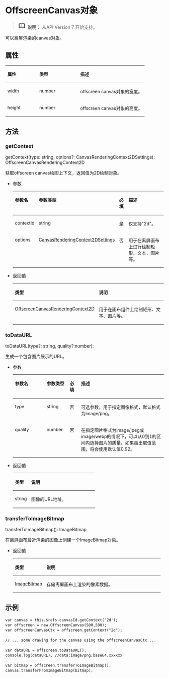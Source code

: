 # OffscreenCanvas对象<a name="ZH-CN_TOPIC_0000001180744579"></a>

>![](../../public_sys-resources/icon-note.gif) **说明：** 
>从API Version 7 开始支持。

可以离屏渲染的canvas对象。

## 属性<a name="section661391987"></a>

<a name="table67211828124016"></a>
<table><thead align="left"><tr id="row108577289405"><th class="cellrowborder" valign="top" width="22.872287228722872%" id="mcps1.1.4.1.1"><p id="p385742814403"><a name="p385742814403"></a><a name="p385742814403"></a>属性</p>
</th>
<th class="cellrowborder" valign="top" width="29.352935293529352%" id="mcps1.1.4.1.2"><p id="p19857192816408"><a name="p19857192816408"></a><a name="p19857192816408"></a>类型</p>
</th>
<th class="cellrowborder" valign="top" width="47.774777477747776%" id="mcps1.1.4.1.3"><p id="p18573288402"><a name="p18573288402"></a><a name="p18573288402"></a>描述</p>
</th>
</tr>
</thead>
<tbody><tr id="row1085792824019"><td class="cellrowborder" valign="top" width="22.872287228722872%" headers="mcps1.1.4.1.1 "><p id="p1485792815404"><a name="p1485792815404"></a><a name="p1485792815404"></a>width</p>
</td>
<td class="cellrowborder" valign="top" width="29.352935293529352%" headers="mcps1.1.4.1.2 "><p id="p11857182804010"><a name="p11857182804010"></a><a name="p11857182804010"></a>number</p>
</td>
<td class="cellrowborder" valign="top" width="47.774777477747776%" headers="mcps1.1.4.1.3 "><p id="p1785711281405"><a name="p1785711281405"></a><a name="p1785711281405"></a>offscreen canvas对象的宽度。</p>
</td>
</tr>
<tr id="row3857132812406"><td class="cellrowborder" valign="top" width="22.872287228722872%" headers="mcps1.1.4.1.1 "><p id="p88572283404"><a name="p88572283404"></a><a name="p88572283404"></a>height</p>
</td>
<td class="cellrowborder" valign="top" width="29.352935293529352%" headers="mcps1.1.4.1.2 "><p id="p198571828114017"><a name="p198571828114017"></a><a name="p198571828114017"></a>number</p>
</td>
<td class="cellrowborder" valign="top" width="47.774777477747776%" headers="mcps1.1.4.1.3 "><p id="p3857192844012"><a name="p3857192844012"></a><a name="p3857192844012"></a>offscreen canvas对象的高度。</p>
</td>
</tr>
</tbody>
</table>

## 方法<a name="section47669296127"></a>

### getContext<a name="section18710131144813"></a>

getContext\(type: string, options?: CanvasRenderingContext2DSettings\): OffscreenCanvasRenderingContext2D

获取offscreen canvas绘图上下文，返回值为2D绘制对象。

-   参数

    <a name="table3592161817496"></a>
    <table><thead align="left"><tr id="row19592141864916"><th class="cellrowborder" valign="top" width="14.63%" id="mcps1.1.5.1.1"><p id="p229575610288"><a name="p229575610288"></a><a name="p229575610288"></a>参数名</p>
    </th>
    <th class="cellrowborder" valign="top" width="21.67%" id="mcps1.1.5.1.2"><p id="p929585682819"><a name="p929585682819"></a><a name="p929585682819"></a>参数类型</p>
    </th>
    <th class="cellrowborder" valign="top" width="7.5200000000000005%" id="mcps1.1.5.1.3"><p id="p11119820134420"><a name="p11119820134420"></a><a name="p11119820134420"></a>必填</p>
    </th>
    <th class="cellrowborder" valign="top" width="56.18%" id="mcps1.1.5.1.4"><p id="p1929645618282"><a name="p1929645618282"></a><a name="p1929645618282"></a>描述</p>
    </th>
    </tr>
    </thead>
    <tbody><tr id="row1559261834915"><td class="cellrowborder" valign="top" width="14.63%" headers="mcps1.1.5.1.1 "><p id="p4300201718586"><a name="p4300201718586"></a><a name="p4300201718586"></a>contextId</p>
    </td>
    <td class="cellrowborder" valign="top" width="21.67%" headers="mcps1.1.5.1.2 "><p id="p95921918114914"><a name="p95921918114914"></a><a name="p95921918114914"></a>string</p>
    </td>
    <td class="cellrowborder" valign="top" width="7.5200000000000005%" headers="mcps1.1.5.1.3 "><p id="p1511910203441"><a name="p1511910203441"></a><a name="p1511910203441"></a>是</p>
    </td>
    <td class="cellrowborder" valign="top" width="56.18%" headers="mcps1.1.5.1.4 "><p id="p5592518104911"><a name="p5592518104911"></a><a name="p5592518104911"></a>仅支持"2d"。</p>
    </td>
    </tr>
    <tr id="row195921118184916"><td class="cellrowborder" valign="top" width="14.63%" headers="mcps1.1.5.1.1 "><p id="p45928181498"><a name="p45928181498"></a><a name="p45928181498"></a>options</p>
    </td>
    <td class="cellrowborder" valign="top" width="21.67%" headers="mcps1.1.5.1.2 "><p id="p311133955712"><a name="p311133955712"></a><a name="p311133955712"></a><a href="js-offscreencanvasrenderingcontext2d.md">CanvasRenderingContext2DSettings</a></p>
    </td>
    <td class="cellrowborder" valign="top" width="7.5200000000000005%" headers="mcps1.1.5.1.3 "><p id="p71196204446"><a name="p71196204446"></a><a name="p71196204446"></a>否</p>
    </td>
    <td class="cellrowborder" valign="top" width="56.18%" headers="mcps1.1.5.1.4 "><p id="p4507539135910"><a name="p4507539135910"></a><a name="p4507539135910"></a>用于在离屏画布上进行绘制矩形、文本<span id="ph9658615131215"><a name="ph9658615131215"></a><a name="ph9658615131215"></a>、图片等</span>。</p>
    </td>
    </tr>
    </tbody>
    </table>

-   返回值

    <a name="table0782932202818"></a>
    <table><thead align="left"><tr id="row3782832172814"><th class="cellrowborder" valign="top" width="30.130000000000003%" id="mcps1.1.3.1.1"><p id="p1278314323284"><a name="p1278314323284"></a><a name="p1278314323284"></a>类型</p>
    </th>
    <th class="cellrowborder" valign="top" width="69.87%" id="mcps1.1.3.1.2"><p id="p17783153216281"><a name="p17783153216281"></a><a name="p17783153216281"></a>说明</p>
    </th>
    </tr>
    </thead>
    <tbody><tr id="row278317321285"><td class="cellrowborder" valign="top" width="30.130000000000003%" headers="mcps1.1.3.1.1 "><p id="p183226014014"><a name="p183226014014"></a><a name="p183226014014"></a><a href="js-offscreencanvasrenderingcontext2d.md">OffscreenCanvasRenderingContext2D</a></p>
    </td>
    <td class="cellrowborder" valign="top" width="69.87%" headers="mcps1.1.3.1.2 "><p id="p122361757181118"><a name="p122361757181118"></a><a name="p122361757181118"></a>用于在画布组件上绘制矩形、文本<span id="ph12120164516264"><a name="ph12120164516264"></a><a name="ph12120164516264"></a>、图片等</span>。</p>
    </td>
    </tr>
    </tbody>
    </table>


### toDataURL<a name="section16338154813483"></a>

toDataURL\(type?: string, quality?:number\):

生成一个包含图片展示的URL。

-   参数

    <a name="table1972913125017"></a>
    <table><thead align="left"><tr id="row972933145015"><th class="cellrowborder" valign="top" width="21.04%" id="mcps1.1.5.1.1"><p id="p87291315508"><a name="p87291315508"></a><a name="p87291315508"></a>参数名</p>
    </th>
    <th class="cellrowborder" valign="top" width="15.260000000000002%" id="mcps1.1.5.1.2"><p id="p1072919316505"><a name="p1072919316505"></a><a name="p1072919316505"></a>参数类型</p>
    </th>
    <th class="cellrowborder" valign="top" width="7.5200000000000005%" id="mcps1.1.5.1.3"><p id="p13152856144418"><a name="p13152856144418"></a><a name="p13152856144418"></a>必填</p>
    </th>
    <th class="cellrowborder" valign="top" width="56.18%" id="mcps1.1.5.1.4"><p id="p872916310508"><a name="p872916310508"></a><a name="p872916310508"></a>描述</p>
    </th>
    </tr>
    </thead>
    <tbody><tr id="row167295395016"><td class="cellrowborder" valign="top" width="21.04%" headers="mcps1.1.5.1.1 "><p id="p0729103105015"><a name="p0729103105015"></a><a name="p0729103105015"></a>type</p>
    </td>
    <td class="cellrowborder" valign="top" width="15.260000000000002%" headers="mcps1.1.5.1.2 "><p id="p1872993205018"><a name="p1872993205018"></a><a name="p1872993205018"></a>string</p>
    </td>
    <td class="cellrowborder" valign="top" width="7.5200000000000005%" headers="mcps1.1.5.1.3 "><p id="p61520569444"><a name="p61520569444"></a><a name="p61520569444"></a>否</p>
    </td>
    <td class="cellrowborder" valign="top" width="56.18%" headers="mcps1.1.5.1.4 "><p id="p209224525110"><a name="p209224525110"></a><a name="p209224525110"></a>可选参数，用于指定图像格式，默认格式为image/png。</p>
    </td>
    </tr>
    <tr id="row77303345020"><td class="cellrowborder" valign="top" width="21.04%" headers="mcps1.1.5.1.1 "><p id="p15925558438"><a name="p15925558438"></a><a name="p15925558438"></a>quality</p>
    </td>
    <td class="cellrowborder" valign="top" width="15.260000000000002%" headers="mcps1.1.5.1.2 "><p id="p591623145012"><a name="p591623145012"></a><a name="p591623145012"></a>number</p>
    </td>
    <td class="cellrowborder" valign="top" width="7.5200000000000005%" headers="mcps1.1.5.1.3 "><p id="p201520564442"><a name="p201520564442"></a><a name="p201520564442"></a>否</p>
    </td>
    <td class="cellrowborder" valign="top" width="56.18%" headers="mcps1.1.5.1.4 "><p id="p154271418165118"><a name="p154271418165118"></a><a name="p154271418165118"></a>在指定图片格式为image/jpeg或image/webp的情况下，可以从0到1的区间内选择图片的质量。如果超出取值范围，将会使用默认值0.92。</p>
    </td>
    </tr>
    </tbody>
    </table>

-   返回值

    <a name="table840318881017"></a>
    <table><thead align="left"><tr id="row4403128141019"><th class="cellrowborder" valign="top" width="19.77%" id="mcps1.1.3.1.1"><p id="p1440311815106"><a name="p1440311815106"></a><a name="p1440311815106"></a>类型</p>
    </th>
    <th class="cellrowborder" valign="top" width="80.23%" id="mcps1.1.3.1.2"><p id="p18403185106"><a name="p18403185106"></a><a name="p18403185106"></a>说明</p>
    </th>
    </tr>
    </thead>
    <tbody><tr id="row640378101013"><td class="cellrowborder" valign="top" width="19.77%" headers="mcps1.1.3.1.1 "><p id="p13403983101"><a name="p13403983101"></a><a name="p13403983101"></a>string</p>
    </td>
    <td class="cellrowborder" valign="top" width="80.23%" headers="mcps1.1.3.1.2 "><p id="p1248949111020"><a name="p1248949111020"></a><a name="p1248949111020"></a>图像的URL地址。</p>
    </td>
    </tr>
    </tbody>
    </table>


### transferToImageBitmap<a name="section1255985012014"></a>

transferToImageBitmap\(\): ImageBitmap

在离屏画布最近渲染的图像上创建一个ImageBitmap对象。

-   返回值

    <a name="table1355965013016"></a>
    <table><thead align="left"><tr id="row1955916501207"><th class="cellrowborder" valign="top" width="21.36%" id="mcps1.1.3.1.1"><p id="p455913505014"><a name="p455913505014"></a><a name="p455913505014"></a>类型</p>
    </th>
    <th class="cellrowborder" valign="top" width="78.64%" id="mcps1.1.3.1.2"><p id="p155591504010"><a name="p155591504010"></a><a name="p155591504010"></a>说明</p>
    </th>
    </tr>
    </thead>
    <tbody><tr id="row205593500015"><td class="cellrowborder" valign="top" width="21.36%" headers="mcps1.1.3.1.1 "><p id="p2559155012012"><a name="p2559155012012"></a><a name="p2559155012012"></a><a href="js-components-canvas-imagebitmap.md">ImageBitmap</a></p>
    </td>
    <td class="cellrowborder" valign="top" width="78.64%" headers="mcps1.1.3.1.2 "><p id="p455913505011"><a name="p455913505011"></a><a name="p455913505011"></a>存储离屏画布上渲染的像素数据。</p>
    </td>
    </tr>
    </tbody>
    </table>


## 示例<a name="section13457717134912"></a>

```
var canvas = this.$refs.canvasId.getContext('2d');
var offscreen = new OffscreenCanvas(500,500);
var offscreenCanvasCtx = offscreen.getContext("2d");

// ... some drawing for the canvas using the offscreenCanvasCtx ...

var dataURL = offscreen.toDataURL();
console.log(dataURL); //data:image/png;base64,xxxxxx

var bitmap = offscreen.transferToImageBitmap();
canvas.transferFromImageBitmap(bitmap);
```

